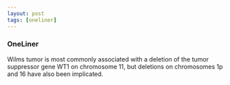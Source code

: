 ```yaml
---
layout: post
tags: [oneliner]
---
```



### OneLiner

Wilms tumor is most commonly associated with a deletion of the tumor suppressor gene WT1 on chromosome 11, but deletions on chromosomes 1p and 16 have also been implicated.
